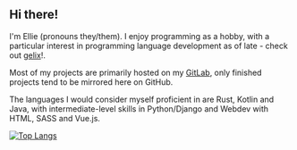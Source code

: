 ## Hi there!

I'm Ellie (pronouns they/them). I enjoy programming as a hobby, with a particular interest in
programming language development as of late - check out [gelix](https://gelix.angm.xyz)!.

Most of my projects are primarily hosted on my [GitLab](https://git.angm.xyz/ellie),
only finished projects tend to be mirrored here on GitHub.

The languages I would consider myself proficient in are Rust, Kotlin and Java, with
intermediate-level skills in Python/Django and Webdev with HTML, SASS and Vue.js.

[![Top Langs](https://github-readme-stats.vercel.app/api/top-langs/?username=anellie)](https://github.com/anuraghazra/github-readme-stats)

